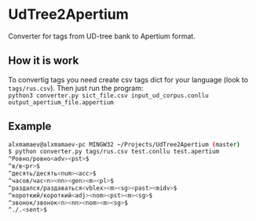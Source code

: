 # UdTree2Apertium
Converter for tags from UD-tree bank to Apertium format.

## How it is work
To convertig tags you need create csv tags dict for your language (look to `tags/rus.csv`).
Then just run the program: <br>`python3 converter.py sict_file.csv input_ud_corpus.conllu output_apertium_file.appertium`

## Example
```bash
alxmamaev@alxmamaev-pc MINGW32 ~/Projects/UdTree2Apertium (master)
$ python converter.py tags/rus.csv test.conllu test.apertium
^Ровно/ровно<adv><pst>$
^в/в<pr>$
^десять/десять<num><acc>$
^часов/час<n><nn><gen><m><pl>$
^раздался/раздаваться<vblex><m><sg><past><midv>$
^короткий/короткий<adj><nom><pst><m><sg>$
^звонок/звонок<n><nn><nom><m><sg>$
^./.<sent>$
```